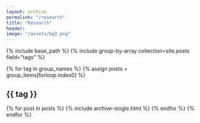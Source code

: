 ```yaml
---
layout: archive
permalink: "/research" 
title: "Research"
header: 
imege: "/assets/bg2.png" 
---
```


{% include base\_path %} {% include group-by-array collection=site.posts field="tags" %}

{% for tag in group\_names %} {% assign posts = group\_items\[forloop.index0\] %}
<h2 id="{{ tag | slugify }}" class="archive__subtitle">
{{ tag }}
</h2>
{% for post in posts %} {% include archive-single.html %} {% endfor %} {% endfor %}
